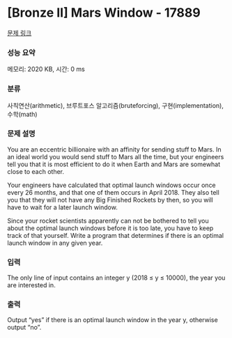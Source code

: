 # [Bronze II] Mars Window - 17889 

[문제 링크](https://www.acmicpc.net/problem/17889) 

### 성능 요약

메모리: 2020 KB, 시간: 0 ms

### 분류

사칙연산(arithmetic), 브루트포스 알고리즘(bruteforcing), 구현(implementation), 수학(math)

### 문제 설명

<p>You are an eccentric billionaire with an affinity for sending stuff to Mars. In an ideal world you would send stuff to Mars all the time, but your engineers tell you that it is most efficient to do it when Earth and Mars are somewhat close to each other.</p>

<p>Your engineers have calculated that optimal launch windows occur once every 26 months, and that one of them occurs in April 2018. They also tell you that they will not have any Big Finished Rockets by then, so you will have to wait for a later launch window.</p>

<p>Since your rocket scientists apparently can not be bothered to tell you about the optimal launch windows before it is too late, you have to keep track of that yourself. Write a program that determines if there is an optimal launch window in any given year.</p>

### 입력 

 <p>The only line of input contains an integer y (2018 ≤ y ≤ 10000), the year you are interested in.</p>

### 출력 

 <p>Output “yes” if there is an optimal launch window in the year y, otherwise output “no”.</p>

